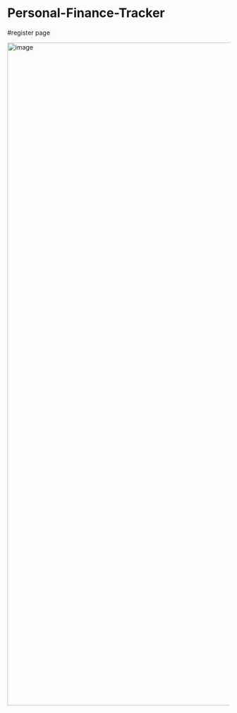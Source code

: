 # Personal-Finance-Tracker

#register page


<img width="2559" height="1498" alt="image" src="https://github.com/user-attachments/assets/74635099-0be4-49ff-be21-0c32e72a9f34" />



